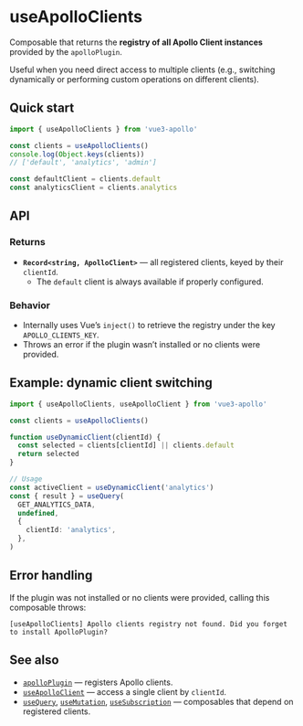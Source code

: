 # useApolloClients

Composable that returns the **registry of all Apollo Client instances** provided by the `apolloPlugin`.

Useful when you need direct access to multiple clients (e.g., switching dynamically or performing custom operations on different clients).

## Quick start

```ts
import { useApolloClients } from 'vue3-apollo'

const clients = useApolloClients()
console.log(Object.keys(clients))
// ['default', 'analytics', 'admin']

const defaultClient = clients.default
const analyticsClient = clients.analytics
```

## API

### Returns
- **`Record<string, ApolloClient>`** — all registered clients, keyed by their `clientId`.
  - The `default` client is always available if properly configured.

### Behavior
- Internally uses Vue’s `inject()` to retrieve the registry under the key `APOLLO_CLIENTS_KEY`.
- Throws an error if the plugin wasn’t installed or no clients were provided.

## Example: dynamic client switching
```ts
import { useApolloClients, useApolloClient } from 'vue3-apollo'

const clients = useApolloClients()

function useDynamicClient(clientId) {
  const selected = clients[clientId] || clients.default
  return selected
}

// Usage
const activeClient = useDynamicClient('analytics')
const { result } = useQuery(
  GET_ANALYTICS_DATA,
  undefined,
  {
    clientId: 'analytics',
  },
)
```

## Error handling
If the plugin was not installed or no clients were provided, calling this composable throws:

```text
[useApolloClients] Apollo clients registry not found. Did you forget to install ApolloPlugin?
```

## See also
- [`apolloPlugin`](../apolloPlugin) — registers Apollo clients.
- [`useApolloClient`](../useApolloClient) — access a single client by `clientId`.
- [`useQuery`](../useQuery), [`useMutation`](../useMutation), [`useSubscription`](../useSubscription) — composables that depend on registered clients.